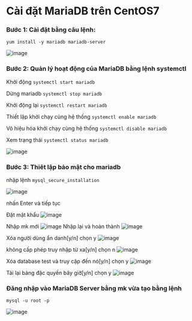 # Cài đặt MariaDB trên CentOS7

### Bước 1: Cài đặt bằng câu lệnh:

` yum install -y mariadb mariadb-server `

![image](https://user-images.githubusercontent.com/111721629/190310286-77b11d52-c732-491e-82b8-7ebd0d9f892b.png)

### Bước 2: Quản lý hoạt động của MariaDB bằng lệnh systemctl

Khởi động
` systemctl start mariadb `

Dừng mariadb
` systemctl stop mariadb `

Khởi động lại 
` systemctl restart mariadb `

Thiết lập khởi chạy cùng hệ thống
` systemctl enable mariadb `

Vô hiệu hóa khởi chạy cùng hệ thống
` systemctl disable mariadb `

Xem trạng thái 
` systemctl status mariadb `


![image](https://user-images.githubusercontent.com/111721629/190311568-372c307b-f243-4fd2-9dc8-2dbd33745254.png)

### Bước 3: Thiêt lập bảo mật cho mariadb

nhập lệnh ` mysql_secure_installation `

![image](https://user-images.githubusercontent.com/111721629/190312029-09f6822a-d1a2-4c25-9bb9-31962f798105.png)

nhấn Enter và tiếp tục

Đặt mật khẩu 
![image](https://user-images.githubusercontent.com/111721629/190312093-7f5c988c-b863-416c-b567-9d9b9b7ad9d1.png)

Nhập mk mới 
![image](https://user-images.githubusercontent.com/111721629/190312277-317c6529-469e-46a3-aaca-6c91e4e79ae1.png)
Nhập lại và hoàn thành
![image](https://user-images.githubusercontent.com/111721629/190312353-7f52255f-fba6-45d3-8b46-2bac7171a8b3.png)


Xóa người dùng ẩn danh[y/n] chọn y
![image](https://user-images.githubusercontent.com/111721629/190312571-f85ae264-4311-41d3-9eb0-5d106c70196b.png)

không cấp phép truy nhập từ xa[y/n] chọn n
![image](https://user-images.githubusercontent.com/111721629/190312707-8ee76fae-3ffd-4095-bb0c-1e0097221472.png)

Xóa database test và truy cập đến nó[y/n] chọn y
![image](https://user-images.githubusercontent.com/111721629/190312965-66e48079-ef8f-4b3d-af6d-d03ba6db02af.png)

Tải lại bảng đặc quyền bây giờ[y/n] chọn y
![image](https://user-images.githubusercontent.com/111721629/190313252-a46ed5f5-4edc-496c-a86b-880ff00f33f2.png)


### Đăng nhập vào MariaDB Server bằng mk vừa tạo bằng lệnh

` mysql -u root -p `

![image](https://user-images.githubusercontent.com/111721629/190314435-555c9d31-4f68-4262-aa85-f342b3a832a2.png)




